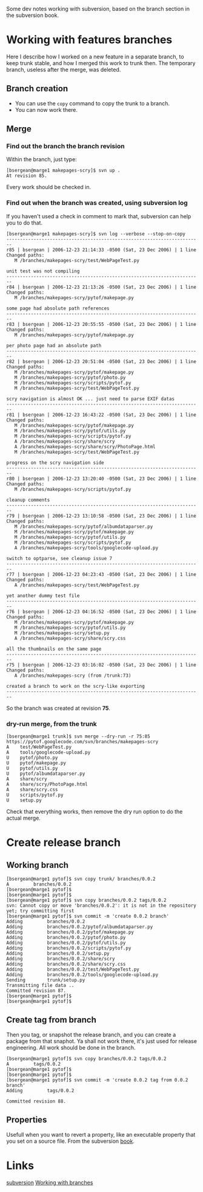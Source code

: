Some dev notes working with subversion, based on the branch section in the subversion book.

# Working with features branches #

Here I describe how I worked on a new feature in a separate branch, to keep trunk stable, and how I merged this work to trunk then. The temporary branch, useless after the merge, was deleted.

## Branch creation ##

  * You can use the `copy` command to copy the trunk to a branch.
  * You can now work there.

## Merge ##

### Find out the branch the branch revision ###

Within the branch, just type:

```
[bsergean@marge1 makepages-scry]$ svn up .
At revision 85.
```

Every work should be checked in.

### Find out when the branch was created, using subversion log ###

If you haven't used a check in comment to mark that, subversion can help you to do that.

```
[bsergean@marge1 makepages-scry]$ svn log --verbose --stop-on-copy
------------------------------------------------------------------------
r85 | bsergean | 2006-12-23 21:14:33 -0500 (Sat, 23 Dec 2006) | 1 line
Changed paths:
   M /branches/makepages-scry/test/WebPageTest.py

unit test was not compiling
------------------------------------------------------------------------
r84 | bsergean | 2006-12-23 21:13:26 -0500 (Sat, 23 Dec 2006) | 1 line
Changed paths:
   M /branches/makepages-scry/pytof/makepage.py

some page had absolute path references
------------------------------------------------------------------------
r83 | bsergean | 2006-12-23 20:55:55 -0500 (Sat, 23 Dec 2006) | 1 line
Changed paths:
   M /branches/makepages-scry/pytof/makepage.py

per photo page had an absolute path
------------------------------------------------------------------------
r82 | bsergean | 2006-12-23 20:51:04 -0500 (Sat, 23 Dec 2006) | 1 line
Changed paths:
   M /branches/makepages-scry/pytof/makepage.py
   M /branches/makepages-scry/pytof/photo.py
   M /branches/makepages-scry/scripts/pytof.py
   M /branches/makepages-scry/test/WebPageTest.py

scry navigation is almost OK ... just need to parse EXIF datas
------------------------------------------------------------------------
r81 | bsergean | 2006-12-23 16:43:22 -0500 (Sat, 23 Dec 2006) | 1 line
Changed paths:
   M /branches/makepages-scry/pytof/makepage.py
   M /branches/makepages-scry/pytof/utils.py
   M /branches/makepages-scry/scripts/pytof.py
   A /branches/makepages-scry/share/scry
   A /branches/makepages-scry/share/scry/PhotoPage.html
   M /branches/makepages-scry/test/WebPageTest.py

progress on the scry navigation side
------------------------------------------------------------------------
r80 | bsergean | 2006-12-23 13:20:40 -0500 (Sat, 23 Dec 2006) | 1 line
Changed paths:
   M /branches/makepages-scry/scripts/pytof.py

cleanup comments
------------------------------------------------------------------------
r79 | bsergean | 2006-12-23 13:10:58 -0500 (Sat, 23 Dec 2006) | 1 line
Changed paths:
   M /branches/makepages-scry/pytof/albumdataparser.py
   M /branches/makepages-scry/pytof/makepage.py
   M /branches/makepages-scry/pytof/utils.py
   M /branches/makepages-scry/scripts/pytof.py
   A /branches/makepages-scry/tools/googlecode-upload.py

switch to optparse, see cleanup issue 7
------------------------------------------------------------------------
r77 | bsergean | 2006-12-23 04:23:43 -0500 (Sat, 23 Dec 2006) | 1 line
Changed paths:
   A /branches/makepages-scry/test/WebPageTest.py

yet another dummy test file
------------------------------------------------------------------------
r76 | bsergean | 2006-12-23 04:16:52 -0500 (Sat, 23 Dec 2006) | 1 line
Changed paths:
   M /branches/makepages-scry/pytof/makepage.py
   M /branches/makepages-scry/pytof/utils.py
   M /branches/makepages-scry/setup.py
   A /branches/makepages-scry/share/scry.css

all the thumbnails on the same page
------------------------------------------------------------------------
r75 | bsergean | 2006-12-23 03:16:02 -0500 (Sat, 23 Dec 2006) | 1 line
Changed paths:
   A /branches/makepages-scry (from /trunk:73)

created a branch to work on the scry-like exporting
------------------------------------------------------------------------
```

So the branch was created at revision **75**.

### dry-run merge, from the trunk ###

```
[bsergean@marge1 trunk]$ svn merge --dry-run -r 75:85 https://pytof.googlecode.com/svn/branches/makepages-scry
A    test/WebPageTest.py
A    tools/googlecode-upload.py
U    pytof/photo.py
U    pytof/makepage.py
U    pytof/utils.py
U    pytof/albumdataparser.py
A    share/scry
A    share/scry/PhotoPage.html
A    share/scry.css
U    scripts/pytof.py
U    setup.py
```

Check that everything works, then remove the dry run option to do the actual merge.

# Create release branch #

## Working branch ##

```
[bsergean@marge1 pytof]$ svn copy trunk/ branches/0.0.2
A         branches/0.0.2
[bsergean@marge1 pytof]$
[bsergean@marge1 pytof]$
[bsergean@marge1 pytof]$ svn copy branches/0.0.2 tags/0.0.2
svn: Cannot copy or move 'branches/0.0.2': it is not in the repository yet; try committing first
[bsergean@marge1 pytof]$ svn commit -m 'create 0.0.2 branch'
Adding         branches/0.0.2
Adding         branches/0.0.2/pytof/albumdataparser.py
Adding         branches/0.0.2/pytof/makepage.py
Adding         branches/0.0.2/pytof/photo.py
Adding         branches/0.0.2/pytof/utils.py
Adding         branches/0.0.2/scripts/pytof.py
Adding         branches/0.0.2/setup.py
Adding         branches/0.0.2/share/scry
Adding         branches/0.0.2/share/scry.css
Adding         branches/0.0.2/test/WebPageTest.py
Adding         branches/0.0.2/tools/googlecode-upload.py
Sending        trunk/setup.py
Transmitting file data ..
Committed revision 87.
[bsergean@marge1 pytof]$
[bsergean@marge1 pytof]$
```

## Create tag from branch ##

Then you tag, or snapshot the release branch, and you can create a package from that snaphot. Ya shall not work there, it's just used for release engineering. All work should be done in the branch.

```
[bsergean@marge1 pytof]$ svn copy branches/0.0.2 tags/0.0.2
A         tags/0.0.2
[bsergean@marge1 pytof]$
[bsergean@marge1 pytof]$
[bsergean@marge1 pytof]$ svn commit -m 'create 0.0.2 tag from 0.0.2 branch'
Adding         tags/0.0.2

Committed revision 88.
```

## Properties ##

Usefull when you want to revert a property, like an executable property that you set on a source file. From the subversion [book](http://svnbook.red-bean.com/en/1.0/ch07s02.html).

# Links #

[subversion](http://svnbook.red-bean.com/en/1.1/ch04s04.html)
[Working with branches](http://www.dehora.net/journal/2006/02/subversion_tips_dealing_with_branches.html)
